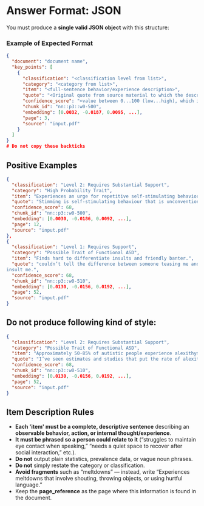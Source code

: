 # Answer Format: JSON

You must produce a **single valid JSON object** with this structure:

### Example of Expected Format

```json # Do not copy this line with backticks
{
  "document": "document name",
  "key_points": [
    {
      "classification": "<classification level from list>",
      "category": "<category from list>",
      "item": "<full-sentence behavior/experience description>",
      "quote": "<Original quote from source material to which the described item is based on>",
      "confidence_score": "<value between 0...100 (low...high), which is an estimate of confidence how surely described item actually exists in the provided input prompt content>",
      "chunk_id": "nn::p3::w0-500",
      "embedding": [0.0032, -0.0187, 0.0095, ...],
      "page": 3,
      "source": "input.pdf"
    }
  ]
}
# Do not copy these backticks
```

## Positive Examples

```json
{
  "classification": "Level 2: Requires Substantial Support",
  "category": "High Probability Trait",
  "item": "Experiences an urge for repetitive self-stimulating behavior.",
  "quote": "Stimming is self-stimulating behaviour that is unconventional, intense or repetitive and it can take many forms.",
  "confidence_score": 68,
  "chunk_id": "nn::p3::w0-500",
  "embedding": [0.0030, -0.0186, 0.0092, ...],
  "page": 12,
  "source": "input.pdf"
},
{
  "classification": "Level 1: Requires Support",
  "category": "Possible Trait of Functional ASD",
  "item": "Finds hard to differentiate insults and friendly banter.",
  "quote": "couldn’t tell the difference between someone teasing me and someone trying to
insult me.",
  "confidence_score": 68,
  "chunk_id": "nn::p3::w0-510",
  "embedding": [0.0130, -0.0156, 0.0192, ...],
  "page": 52,
  "source": "input.pdf"
}
```

## Do not produce following kind of style:

```json
{
  "classification": "Level 2: Requires Substantial Support",
  "category": "Possible Trait of Functional ASD",
  "item": "Approximately 50-85% of autistic people experience alexithymia.",
  "quote": "I’ve seen estimates and studies that put the rate of alexithymia among autistic people around 50 per cent and some as high as 85 per cent",
  "confidence_score": 68,
  "chunk_id": "nn::p3::w0-510",
  "embedding": [0.0130, -0.0156, 0.0192, ...],
  "page": 52,
  "source": "input.pdf"
}
```

## Item Description Rules

- **Each 'item' must be a complete, descriptive sentence** describing an **observable behavior, action, or internal thought/experience**.
- **It must be phrased so a person could relate to it** (“struggles to maintain eye contact when speaking,” “needs a quiet space to recover after social interaction,” etc.).
- **Do not** output plain statistics, prevalence data, or vague noun phrases.
- **Do not** simply restate the category or classification.
- **Avoid fragments** such as “meltdowns” — instead, write “Experiences meltdowns that involve shouting, throwing objects, or using hurtful language.”
- Keep the **page_reference** as the page where this information is found in the document.

```

```
